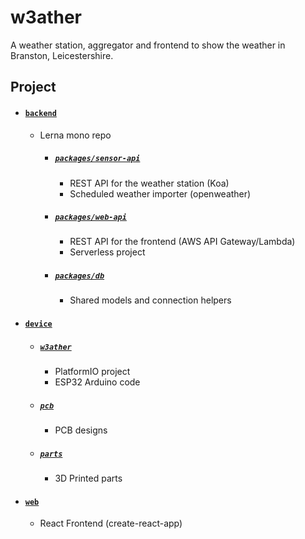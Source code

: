 # w3ather

A weather station, aggregator and frontend to show the weather in Branston, Leicestershire.


## Project

- #### [`backend`](backend)
  - Lerna mono repo
    - ##### [`packages/sensor-api`](backend/packages/sensor-api)
      - REST API for the weather station (Koa)
      - Scheduled weather importer (openweather)
    - ##### [`packages/web-api`](backend/packages/web-api)
      - REST API for the frontend (AWS API Gateway/Lambda)
      - Serverless project
    - ##### [`packages/db`](backend/packages/db)
      - Shared models and connection helpers 

- #### [`device`](device)
  - ##### [`w3ather`](device/w3ather)
    - PlatformIO project
    - ESP32 Arduino code
  - ##### [`pcb`](device/pcb)
    - PCB designs
  - ##### [`parts`](device/parts)
    - 3D Printed parts
    
- #### [`web`](web)
  - React Frontend (create-react-app)
